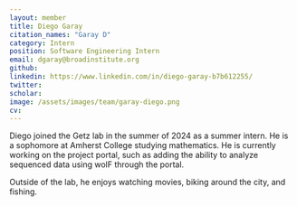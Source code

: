 ```yaml
---
layout: member
title: Diego Garay
citation_names: "Garay D"
category: Intern
position: Software Engineering Intern
email: dgaray@broadinstitute.org
github: 
linkedin: https://www.linkedin.com/in/diego-garay-b7b612255/
twitter: 
scholar: 
image: /assets/images/team/garay-diego.png
cv:
---
```


Diego joined the Getz lab in the summer of 2024 as a summer intern. He is a sophomore at Amherst College studying mathematics. He is currently working on the project portal, such as adding the ability to analyze sequenced data using wolF through the portal. 

Outside of the lab, he enjoys watching movies, biking around the city, and fishing.
